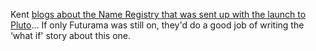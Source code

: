 Kent [blogs about the Name Registry that was sent up with the launch to Pluto](http://www.acmebinary.com/blogs/kent/archive/2006/01/20/453.aspx)... If only Futurama was still on, they'd do a good job of writing the &#8216;what if' story about this one.